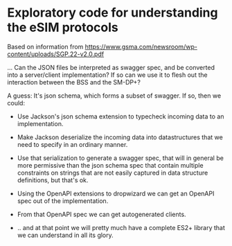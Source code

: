 # Exploratory code for understanding the eSIM protocols

Based on information from
https://www.gsma.com/newsroom/wp-content/uploads/SGP.22-v2.0.pdf

... Can the JSON files be interpreted as swagger spec, and be
converted into a server/client implementation?  If so can we use it to
flesh out the interaction between the BSS and the SM-DP+?

A guess:  It's json schema, which forms a subset of swagger.  If so, then
we could:

   * Use Jackson's json schema extension to typecheck incoming
     data to an implementation.

   * Make Jackson deserialize the incoming data into datastructures
     that we need to specify in an ordinary manner.

   * Use that serialization to generate a swagger spec, that will
     in general be more permissive than the json schema spec that
     contain multiple constraints on strings that are not
     easily captured in data structure definitions, but that's ok.

   * Using the OpenAPI extensions to dropwizard we can get
     an OpenAPI spec out of the implementation.

   * From that OpenAPI spec we can get autogenerated clients.

   * .. and at that point we will pretty much have a complete ES2+
     library that we can understand in all its glory.
